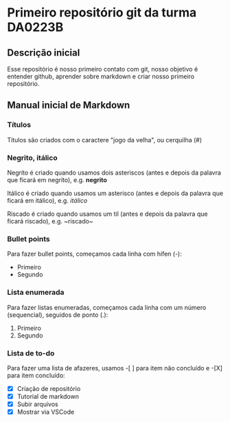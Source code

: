# Primeiro repositório git da turma DA0223B

## Descrição inicial

Esse repositório é nosso primeiro contato com git, nosso objetivo é entender github, aprender sobre markdown e criar nosso primeiro repositório.

## Manual inicial de Markdown

### Títulos

Títulos são criados com o caractere "jogo da velha", ou cerquilha (#)

### Negrito, itálico

Negrito é criado quando usamos dois asteriscos (antes e depois da palavra que ficará em negrito), e.g. **negrito**

Itálico é criado quando usamos um asterisco (antes e depois da palavra que ficará em itálico), e.g. *itálico*

Riscado é criado quando usamos um til (antes e depois da palavra que ficará riscado), e.g. ~riscado~


### Bullet points
Para fazer bullet points, começamos cada linha com hífen (-):
- Primeiro
- Segundo

### Lista enumerada
Para fazer listas enumeradas, começamos cada linha com um número (sequencial), seguidos de ponto (.):
1. Primeiro
2. Segundo

### Lista de to-do
Para fazer uma lista de afazeres, usamos -[ ] para item não concluído e -[X] para item concluído:
- [X] Criação de repositório
- [X] Tutorial de markdown
- [X] Subir arquivos
- [X] Mostrar via VSCode
